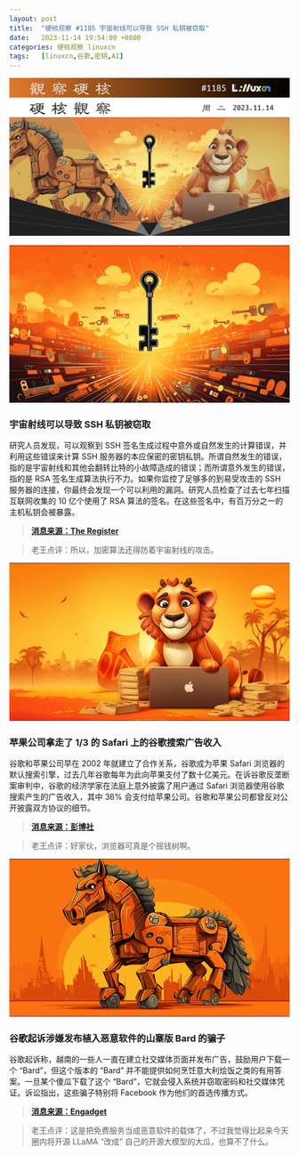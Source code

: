 ```yaml
---
layout: post
title:	"硬核观察 #1185 宇宙射线可以导致 SSH 私钥被窃取"
date:	2023-11-14 19:54:00 +0800 
categories:	硬核观察 linuxcn 
tags:	[linuxcn,谷歌,密钥,AI]
---
```



![](/Asserts/Images/album/202311/14/195254ztyrlkvb7ql8zvtk.jpg)


![](/Asserts/Images/album/202311/14/195305yipi99p6firinccp.png)


### 宇宙射线可以导致 SSH 私钥被窃取


研究人员发现，可以观察到 SSH 签名生成过程中意外或自然发生的计算错误，并利用这些错误来计算 SSH 服务器的本应保密的密钥私钥。所谓自然发生的错误，指的是宇宙射线和其他会翻转比特的小故障造成的错误；而所谓意外发生的错误，指的是 RSA 签名生成算法执行不力。如果你监控了足够多的到易受攻击的 SSH 服务器的连接，你最终会发现一个可以利用的漏洞。研究人员检查了过去七年扫描互联网收集的 10 亿个使用了 RSA 算法的签名。在这些签名中，有百万分之一的主机私钥会被暴露。



> 
> **[消息来源：The Register](https://www.theregister.com/2023/11/14/passive_ssh_key_compromise/)**
> 
> 
> 



> 
> 老王点评：所以，加密算法还得防着宇宙射线的攻击。
> 
> 
> 


![](/Asserts/Images/album/202311/14/195318e3aawhkcuaphhchh.png)


### 苹果公司拿走了 1/3 的 Safari 上的谷歌搜索广告收入


谷歌和苹果公司早在 2002 年就建立了合作关系，谷歌成为苹果 Safari 浏览器的默认搜索引擎，过去几年谷歌每年为此向苹果支付了数十亿美元。在诉谷歌反垄断案审判中，谷歌的经济学家在法庭上意外披露了用户通过 Safari 浏览器使用谷歌搜索产生的广告收入，其中 36% 会支付给苹果公司。谷歌和苹果公司都曾反对公开披露双方协议的细节。



> 
> **[消息来源：彭博社](https://www.bloomberg.com/news/articles/2023-11-13/apple-gets-36-of-google-revenue-from-search-deal-witness-says)**
> 
> 
> 



> 
> 老王点评：好家伙，浏览器可真是个摇钱树啊。
> 
> 
> 


![](/Asserts/Images/album/202311/14/195404oj872i37z7zpzttm.png)


### 谷歌起诉涉嫌发布植入恶意软件的山寨版 Bard 的骗子


谷歌起诉称，越南的一些人一直在建立社交媒体页面并发布广告，鼓励用户下载一个 “Bard”，但这个版本的 “Bard” 并不能提供如何烹饪意大利烩饭之类的有用答案。一旦某个傻瓜下载了这个 “Bard”，它就会侵入系统并窃取密码和社交媒体凭证。诉讼指出，这些骗子特别将 Facebook 作为他们的首选传播方式。



> 
> **[消息来源：Engadget](https://www.engadget.com/google-sues-scammers-that-allegedly-released-a-malware-filled-bard-knockoff-162222150.html)**
> 
> 
> 



> 
> 老王点评：这是把免费服务当成恶意软件的载体了，不过我觉得比起来今天圈内将开源 LLaMA “改成” 自己的开源大模型的大瓜，也算不了什么。
> 
> 
>
